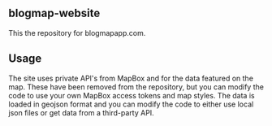 ## blogmap-website

This the repository for blogmapapp.com. 

## Usage

The site uses private API's from MapBox and for the data featured on the map. These have been removed from the repository, but you can modify the code to use your own MapBox access tokens and map styles. The data is loaded in geojson format and you can modify the code to either use local json files or get data from a third-party API.


